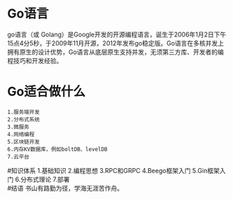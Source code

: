 # Go语言
   go语言（或 Golang）是Google开发的开源编程语言，诞生于2006年1月2日下午15点4分5秒，于2009年11月开源，2012年发布go稳定版。Go语言在多核并发上拥有原生的设计优势，Go语言从底层原生支持并发，无须第三方库、开发者的编程技巧和开发经验。
   
# Go适合做什么
    1.服务端开发
    2.分布式系统
    3.微服务
    4.网络编程
    5.区块链开发
    6.内存KV数据库，例如boltDB、levelDB
    7.云平台
#知识体系
    1.基础知识
    2.编程思想
    3.RPC和GRPC
    4.Beego框架入门
    5.Gin框架入门
    6.分布式理论
    7.部署    
#结语
    书山有路勤为径，学海无涯苦作舟。